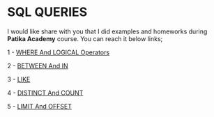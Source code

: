 # SQL QUERIES

I would like share with you that I did examples and homeworks during **Patika Academy** course. You can reach it below links;

1 -
[WHERE And LOGICAL Operators](https://github.com/alperengokbak/SQLQueries/blob/main/Homework1.md)

2 -
[BETWEEN And IN](https://github.com/alperengokbak/SQLQueries/blob/main/Homework2.md)

3 -
[LIKE](https://github.com/alperengokbak/SQLQueries/blob/main/Homewrok3.md)

4 -
[DISTINCT And COUNT](https://github.com/alperengokbak/SQLQueries/blob/main/Homework4.md)

5 -
[LIMIT And OFFSET](https://github.com/alperengokbak/SQLQueries/blob/main/Homework5.md)
